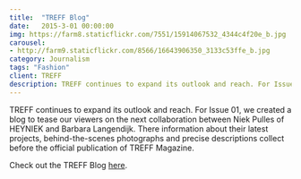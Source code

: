 ```yaml
---
title:  "TREFF Blog"
date:   2015-3-01 00:00:00
img: https://farm8.staticflickr.com/7551/15914067532_4344c4f20e_b.jpg
carousel:
- http://farm9.staticflickr.com/8566/16643906350_3133c53ffe_b.jpg
category: Journalism
tags: "Fashion"
client: TREFF
description: TREFF continues to expand its outlook and reach. For Issue 01, we created a blog to tease our viewers on the next collaboration between Niek Pulles of HEYNIEK and Barbara Langendijk...
---
```

TREFF continues to expand its outlook and reach. For Issue 01, we created a blog to tease our viewers on the next collaboration between Niek Pulles of HEYNIEK and Barbara Langendijk. There information about their latest projects, behind-the-scenes photographs and precise descriptions collect before the official publication of TREFF Magazine. 

Check out the TREFF Blog [here](http://treffmagazine.tumblr.com).
